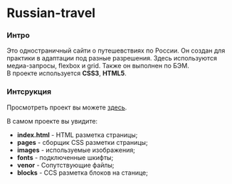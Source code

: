 # Russian-travel

### Интро
Это одностраничный сайти о путешевствиях по России. Он создан для практики в адаптации под разные разрешения. Здесь используются медиа-запросы, flexbox и grid. Также он выполнен по БЭМ.  
В проекте используется __CSS3__, __HTML5__.

### Интсрукция
Просмотреть проект вы можете [здесь](https://kirill-brik.github.io/russian-travel/).  

В самом проекте вы увидите:  
* **index.html** - HTML разметка страницы;
* **pages** - сборщик CSS разметки страницы;
* **images** - используемые изображения;
* **fonts** - подключенные шкифты;
* **venor** - Сопутствующие файлы;
* **blocks** - CCS разметка блоков на станице;
